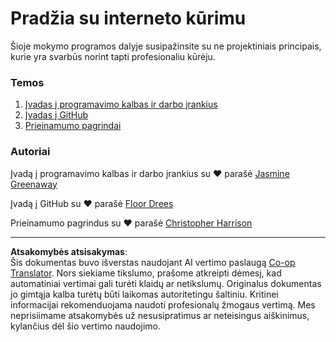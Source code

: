 <!--
CO_OP_TRANSLATOR_METADATA:
{
  "original_hash": "770d9f83dddc841c19f210dee5fe0712",
  "translation_date": "2025-10-03T13:30:13+00:00",
  "source_file": "1-getting-started-lessons/README.md",
  "language_code": "lt"
}
-->
# Pradžia su interneto kūrimu

Šioje mokymo programos dalyje susipažinsite su ne projektiniais principais, kurie yra svarbūs norint tapti profesionaliu kūrėju.

### Temos

1. [Įvadas į programavimo kalbas ir darbo įrankius](1-intro-to-programming-languages/README.md)
2. [Įvadas į GitHub](2-github-basics/README.md)
3. [Prieinamumo pagrindai](3-accessibility/README.md)

### Autoriai

Įvadą į programavimo kalbas ir darbo įrankius su ♥️ parašė [Jasmine Greenaway](https://twitter.com/paladique)

Įvadą į GitHub su ♥️ parašė [Floor Drees](https://twitter.com/floordrees)

Prieinamumo pagrindus su ♥️ parašė [Christopher Harrison](https://twitter.com/geektrainer)

---

**Atsakomybės atsisakymas**:  
Šis dokumentas buvo išverstas naudojant AI vertimo paslaugą [Co-op Translator](https://github.com/Azure/co-op-translator). Nors siekiame tikslumo, prašome atkreipti dėmesį, kad automatiniai vertimai gali turėti klaidų ar netikslumų. Originalus dokumentas jo gimtąja kalba turėtų būti laikomas autoritetingu šaltiniu. Kritinei informacijai rekomenduojama naudoti profesionalų žmogaus vertimą. Mes neprisiimame atsakomybės už nesusipratimus ar neteisingus aiškinimus, kylančius dėl šio vertimo naudojimo.